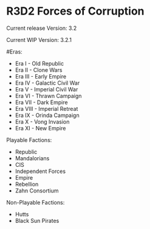 # R3D2 Forces of Corruption

Current release Version: 3.2

Current WIP Version: 3.2.1

#Eras:

 - Era I - Old Republic
 - Era II - Clone Wars
 - Era III - Early Empire
 - Era IV - Galactic Civil War
 - Era V - Imperial Civil War
 - Era VI - Thrawn Campaign
 - Era VII - Dark Empire
 - Era VIII - Imperial Retreat
 - Era IX - Orinda Campaign
 - Era X - Vong Invasion
 - Era XI - New Empire

Playable Factions:

 - Republic
 - Mandalorians
 - CIS
 - Independent Forces
 - Empire
 - Rebellion
 - Zahn Consortium

Non-Playable Factions:

 - Hutts
 - Black Sun Pirates
